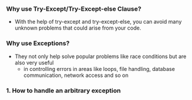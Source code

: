 ### Why use Try-Except/Try-Except-else Clause?
- With the help of try-except and try-except-else, you can avoid many unknown problems that could arise from your code. 
### Why use Exceptions? 
- They not only help solve popular problems like race conditions but are also very useful 
  - in controlling errors in areas like loops, file handling, database communication, network access and so on
    
### 1. How to handle an arbitrary exception
```python

```